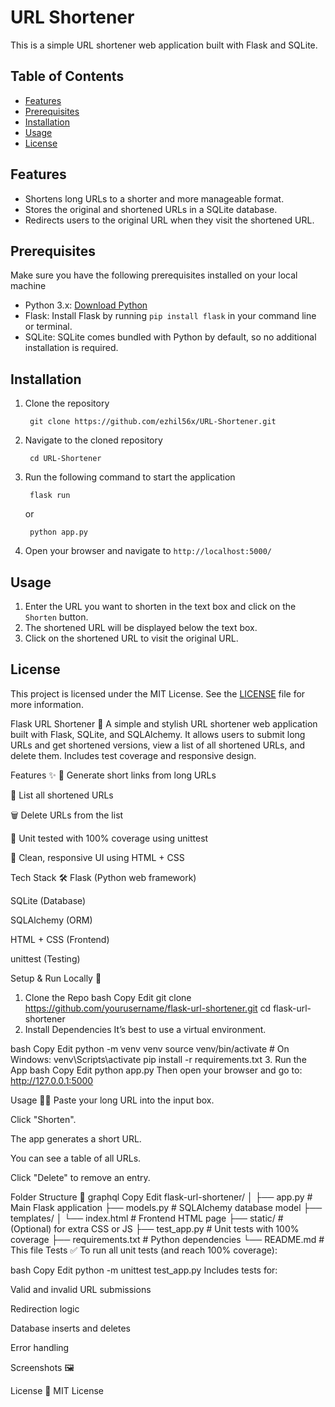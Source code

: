 # URL Shortener

This is a simple URL shortener web application built with Flask and SQLite.

## Table of Contents

- [Features](#features)
- [Prerequisites](#prerequisites)
- [Installation](#installation)
- [Usage](#usage)
- [License](#license)

## Features

- Shortens long URLs to a shorter and more manageable format.
- Stores the original and shortened URLs in a SQLite database.
- Redirects users to the original URL when they visit the shortened URL.

## Prerequisites

Make sure you have the following prerequisites installed on your local machine

- Python 3.x: [Download Python](https://www.python.org/downloads/)
- Flask: Install Flask by running `pip install flask` in your command line or terminal.
- SQLite: SQLite comes bundled with Python by default, so no additional installation is required.

## Installation

1. Clone the repository

   ```shell
    git clone https://github.com/ezhil56x/URL-Shortener.git
   ```

2. Navigate to the cloned repository

   ```shell
    cd URL-Shortener
   ```

3. Run the following command to start the application

   ```shell
    flask run
   ```

   or

   ```shell
    python app.py
   ```

4. Open your browser and navigate to `http://localhost:5000/`

## Usage

1. Enter the URL you want to shorten in the text box and click on the `Shorten` button.
2. The shortened URL will be displayed below the text box.
3. Click on the shortened URL to visit the original URL.

## License

This project is licensed under the MIT License. See the [LICENSE](LICENSE) file for more information.
















Flask URL Shortener 🔗
A simple and stylish URL shortener web application built with Flask, SQLite, and SQLAlchemy. It allows users to submit long URLs and get shortened versions, view a list of all shortened URLs, and delete them. Includes test coverage and responsive design.

Features ✨
🔗 Generate short links from long URLs

📜 List all shortened URLs

🗑️ Delete URLs from the list

🧪 Unit tested with 100% coverage using unittest

🎨 Clean, responsive UI using HTML + CSS

Tech Stack 🛠
Flask (Python web framework)

SQLite (Database)

SQLAlchemy (ORM)

HTML + CSS (Frontend)

unittest (Testing)

Setup & Run Locally 🚀
1. Clone the Repo
bash
Copy
Edit
git clone https://github.com/yourusername/flask-url-shortener.git
cd flask-url-shortener
2. Install Dependencies
It’s best to use a virtual environment.

bash
Copy
Edit
python -m venv venv
source venv/bin/activate  # On Windows: venv\Scripts\activate
pip install -r requirements.txt
3. Run the App
bash
Copy
Edit
python app.py
Then open your browser and go to:
http://127.0.0.1:5000

Usage 🧑‍💻
Paste your long URL into the input box.

Click "Shorten".

The app generates a short URL.

You can see a table of all URLs.

Click "Delete" to remove an entry.

Folder Structure 📁
graphql
Copy
Edit
flask-url-shortener/
│
├── app.py              # Main Flask application
├── models.py           # SQLAlchemy database model
├── templates/
│   └── index.html      # Frontend HTML page
├── static/             # (Optional) for extra CSS or JS
├── test_app.py         # Unit tests with 100% coverage
├── requirements.txt    # Python dependencies
└── README.md           # This file
Tests ✅
To run all unit tests (and reach 100% coverage):

bash
Copy
Edit
python -m unittest test_app.py
Includes tests for:

Valid and invalid URL submissions

Redirection logic

Database inserts and deletes

Error handling

Screenshots 🖼️

License 📜
MIT License
